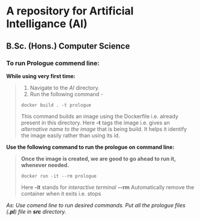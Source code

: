 # A repository for Artificial Intelligance (AI) 
## B.Sc. (Hons.) Computer Science

### To run Prologue commend line:
__While using very first time:__
>
> 1. Navigate to the *AI* directory.
> 2. Run the following command -
> ```
> docker build . -t prologue
> ```
> This command builds an image using the Dockerfile i.e. already present in this directory.
> Here **-t** tags the image i.e. gives an *alternative name to the image* that is being build. It helps it identify the image easily rather than using its id.
> 
__Use the following command to run the prologue on command line:__
> **Once the image is created, we are good to go ahead to run it, whenever needed.**
> ```
> docker run -it --rm prologue
> ```
> 
> Here
>     **-it** stands for *interactive terminal*
>     **--rm** Automatically remove the container when it exits i.e. stops
>

_As: Use comend line to run desired commands._
_Put all the prologue files (**.pl**) file in **src** directory._
